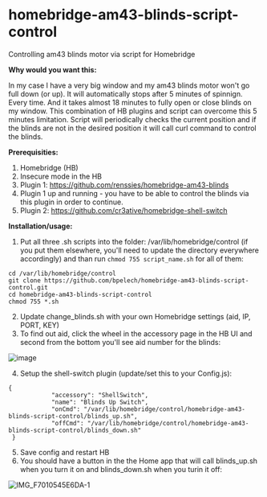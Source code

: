 # homebridge-am43-blinds-script-control
Controlling am43 blinds motor via script for Homebridge

**Why would you want this:**

In my case I have a very big window and my am43 blinds motor won't go full down (or up). It will automatically stops after 5 minutes of spinnign. Every time. And it takes almost 18 minutes to fully open or close blinds on my window.
This combination of HB plugins and script can overcome this 5 minutes limitation. Script will periodically checks the current position and if the blinds are not in the desired position it will call curl command to control the blinds.


**Prerequisities:**
1. Homebridge (HB)
2. Insecure mode in the HB
3. Plugin 1: https://github.com/renssies/homebridge-am43-blinds
4. Plugin 1 up and running - you have to be able to control the blinds via this plugin in order to continue.
5. Plugin 2: https://github.com/cr3ative/homebridge-shell-switch


**Installation/usage:**
1. Put all three .sh scripts into the folder: /var/lib/homebridge/control (if you put them elsewhere, you'll need to update the directory everywhere accordingly) and than run `chmod 755 script_name.sh` for all of them:
```
cd /var/lib/homebridge/control
git clone https://github.com/bpelech/homebridge-am43-blinds-script-control.git
cd homebridge-am43-blinds-script-control
chmod 755 *.sh
```
2. Update change_blinds.sh with your own Homebridge settings (aid, IP, PORT, KEY)
3. To find out aid, click the wheel in the accessory page in the HB UI and second from the bottom you'll see aid number for the blinds:

![image](https://user-images.githubusercontent.com/31206422/114417061-910d0b80-9bb1-11eb-9dad-95bc4f2ee043.png)

4. Setup the shell-switch plugin (update/set this to your Config.js):
```
{
            "accessory": "ShellSwitch",
            "name": "Blinds Up Switch",
            "onCmd": "/var/lib/homebridge/control/homebridge-am43-blinds-script-control/blinds_up.sh",
            "offCmd": "/var/lib/homebridge/control/homebridge-am43-blinds-script-control/blinds_down.sh"
 }
```

5. Save config and restart HB
6. You should have a button in the the Home app that will call blinds_up.sh when you turn it on and blinds_down.sh when you turin it off:

![IMG_F7010545E6DA-1](https://user-images.githubusercontent.com/31206422/114418583-f0b7e680-9bb2-11eb-98ff-b9ac6cccbd49.jpeg)
